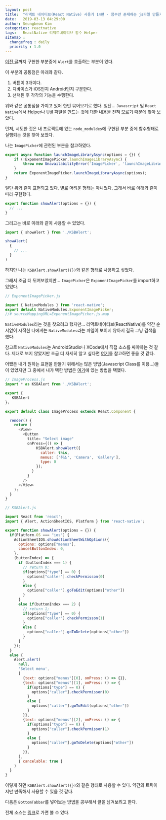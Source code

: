 ```yaml
---
layout: post
title:  "리액트 네이티브(React Native) 사용기 14편 - 함수만 존재하는 js파일 만들기"
date:   2019-03-13 04:29:00
author: Seungbeom Kim
categories: reactnative
tags:	ReactNative 리액트네이티브 함수 Helper
sitemap :
  changefreq : daily
  priority : 1.0
---
```


[이전 글](https://myksb1223.github.io/reactnative/2019/03/13/React-Native-13.html)까지 구현한 부분중에 `Alert`를 호출하는 부분이 있다.

이 부분의 공통점은 아래와 같다.
1. 버튼이 3개이다.
2. 디바이스가 iOS인지 Android인지 구분한다.
3. 선택된 후 각각의 기능을 수행한다.

위와 같은 공통점을 가지고 있어 한번 묶어보기로 했다. 일단... `Javascript` 및 `React Native`에서 Helper나 Util 파일을 만드는 것에 대한 내용을 전혀 모르기 때문에 찾아 보았다.

먼저, 시도한 것은 내 프로젝트에 있는 `node_moduldes`에 구현된 부분 중에 함수형태로 실행되는 것을 찾아 보았다.

나는 `ImagePicker`에 관련된 부분을 참고하였다.

```Javascript
export async function launchImageLibraryAsync(options = {}) {
    if (!ExponentImagePicker.launchImageLibraryAsync) {
        throw new UnavailabilityError('ImagePicker', 'launchImageLibraryAsync');
    }
    return ExponentImagePicker.launchImageLibraryAsync(options);
}
```

일단 위와 같이 표현되고 있다. 별로 어려운 형태는 아니었다. 그래서 바로 아래와 같이 따라 구현했다.

```Javascript
export function showAlert(options = {}) {
  // ...
}
```

그리고는 바로 아래와 같이 사용할 수 있었다.

```Javascript
import { showAlert } from './KSBAlert';

showAlert(
  {
    // ...
  }
)
```

하지만 나는 `KSBAlert.showAlert({})`와 같은 형태로 사용하고 싶었다.

그래서 조금 더 뒤져보았지만... `ImagePicker`은 `ExponentImagePicker`를 import하고 있었다.

```Javascript
// ExponentImagePicker.js

import { NativeModules } from 'react-native';
export default NativeModules.ExponentImagePicker;
//# sourceMappingURL=ExponentImagePicker.js.map
```

 `NativeModules`라는 것을 찾으려고 했지만... 리액트네이티브(ReactNative)를 약간 순서없이 시작한 나에게는 `NativeModules`라는 파일이 보이지 않아서 결국 그냥 검색을 했다.

참고로 `NativeModules`는 AndroidStudio나 XCode에서 직접 소스를 짜야하는 것 같다. 제대로 보지 않았지만 조금 더 자세히 알고 싶다면 [여기](https://shift.infinite.red/native-modules-for-react-native-android-ac05dbda800d)를 참고하면 좋을 것 같다.

어쨌든 내가 원하는 표현을 만들기 위해서는 많은 방법(Javascript Class를 이용...)들이 있었지만 그 중에서 내가 택한 방법은 [여기](https://stackoverflow.com/a/53297804)에 있는 방법을 택했다.

```Javascript
// ImageProcess.js
import * as KSBAlert from './KSBAlert';

export {
   KSBAlert
};

export default class ImageProcess extends React.Component {

  render() {
    return (
      <View>
        <Button
          title= "Select image"
          onPress={() => {
              KSBAlert.showAlert({
                caller: this,
                menus: ['취소', 'Camera', 'Gallery'],
                type: 0
              });
            }
          }
        />
      </View>
    );
  }
}

// KSBAlert.js

import React from 'react';
import { Alert, ActionSheetIOS, Platform } from 'react-native';

export function showAlert(options = {}) {
  if(Platform.OS === "ios") {
    ActionSheetIOS.showActionSheetWithOptions({
      options: options["menus"],
      cancelButtonIndex: 0,
    },
    (buttonIndex) => {
      if (buttonIndex === 1) {
        // return 0;
        if(options["type"] == 0) {
          options["caller"].checkPermisson(0)
        }
        else {
          options["caller"].goToEdit(options["other"])
        }
      }
      else if(buttonIndex === 2) {
        // return 1;
        if(options["type"] == 0) {
          options["caller"].checkPermisson(1)
        }
        else {
          options["caller"].goToDelete(options["other"])
        }
      }
    });
  }
  else {
    Alert.alert(
      null,
      'Select menu',
      [
        {text: options["menus"][0], onPress: () => {}},
        {text: options["menus"][1], onPress: () => {
          if(options["type"] == 0) {
            options["caller"].checkPermisson(0)
          }
          else {
            options["caller"].goToEdit(options["other"])
          }
        }},
        {text: options["menus"][2], onPress: () => {
          if(options["type"] == 0) {
            options["caller"].checkPermisson(1)
          }
          else {
            options["caller"].goToDelete(options["other"])
          }
        }},
      ],
      { cancelable: true }
    )
  }
}
```

이렇게 하면 `KSBAlert.showAlert({})`와 같은 형태로 사용할 수 있다. 약간의 트릭이지만 만족해서 사용할 수 있을 것 같다.

다음은 `BottomTabbar`를 넣어보는 방법을 공부해서 글을 남겨보려고 한다.

전체 소스는 [링크](https://github.com/myksb1223/ReactNative-instagram-example)로 가면 볼 수 있다.
